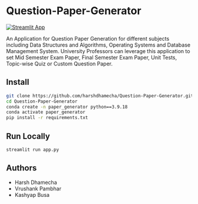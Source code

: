 # Question-Paper-Generator  
[![Streamlit App](https://static.streamlit.io/badges/streamlit_badge_black_white.svg)](https://question-paper-generator.streamlit.app/)

An Application for Question Paper Generation for different subjects including Data Structures and Algorithms, Operating Systems and Database Management System. University Professors can leverage this application to set Mid Semester Exam Paper, Final Semester Exam Paper, Unit Tests, Topic-wise Quiz or Custom  Question Paper.

## Install
```bash
git clone https://github.com/harshdhamecha/Question-Paper-Generator.git
cd Question-Paper-Generator
conda create -n paper_generator python==3.9.18
conda activate paper_generator
pip install -r requirements.txt
```

## Run Locally
```bash
streamlit run app.py
```

## Authors
- Harsh Dhamecha
- Vrushank Pambhar
- Kashyap Busa


